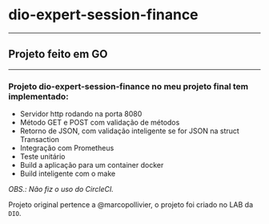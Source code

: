 # dio-expert-session-finance
---

## Projeto feito em GO

---
### Projeto dio-expert-session-finance no meu projeto final tem implementado:

- Servidor http rodando na porta 8080
- Método GET e POST com validação de métodos
- Retorno de JSON, com validação inteligente se for JSON na struct Transaction
- Integração com Prometheus
- Teste unitário
- Build a aplicação para um container docker
- Build inteligente com o make

*OBS.: Não fiz o uso do CircleCI.*

Projeto original pertence a @marcopollivier, o projeto foi criado no LAB da `DIO`.
